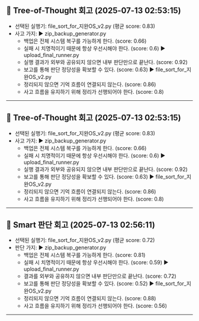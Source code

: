 ## 🌳 Tree-of-Thought 회고 (2025-07-13 02:53:15)
- 선택된 실행기: file_sort_for_지완OS_v2.py (평균 score: 0.83)
- 사고 가지:
  ▶ zip_backup_generator.py
    - 백업은 전체 시스템 복구를 가능하게 한다. (score: 0.66)
    - 실패 시 치명적이기 때문에 항상 우선시해야 한다. (score: 0.6)
  ▶ upload_final_runner.py
    - 실행 결과가 외부와 공유되지 않으면 내부 판단만으로 끝난다. (score: 0.92)
    - 보고를 통해 판단 정당성을 확보할 수 있다. (score: 0.63)
  ▶ file_sort_for_지완OS_v2.py
    - 정리되지 않으면 기억 흐름이 연결되지 않는다. (score: 0.86)
    - 사고 흐름을 유지하기 위해 정리가 선행되어야 한다. (score: 0.8)

---
## 🌳 Tree-of-Thought 회고 (2025-07-13 02:53:15)
- 선택된 실행기: file_sort_for_지완OS_v2.py (평균 score: 0.83)
- 사고 가지:
  ▶ zip_backup_generator.py
    - 백업은 전체 시스템 복구를 가능하게 한다. (score: 0.66)
    - 실패 시 치명적이기 때문에 항상 우선시해야 한다. (score: 0.6)
  ▶ upload_final_runner.py
    - 실행 결과가 외부와 공유되지 않으면 내부 판단만으로 끝난다. (score: 0.92)
    - 보고를 통해 판단 정당성을 확보할 수 있다. (score: 0.63)
  ▶ file_sort_for_지완OS_v2.py
    - 정리되지 않으면 기억 흐름이 연결되지 않는다. (score: 0.86)
    - 사고 흐름을 유지하기 위해 정리가 선행되어야 한다. (score: 0.8)

---
## 🧠 Smart 판단 회고 (2025-07-13 02:56:11)
- 선택된 실행기: file_sort_for_지완OS_v2.py (평균 score: 0.72)
- 판단 가지:
  ▶ zip_backup_generator.py
    - 백업은 전체 시스템 복구를 가능하게 한다. (score: 0.81)
    - 실패 시 치명적이기 때문에 항상 우선시해야 한다. (score: 0.59)
  ▶ upload_final_runner.py
    - 결과를 외부와 공유하지 않으면 내부 판단만으로 끝난다. (score: 0.72)
    - 보고를 통해 판단 정당성을 확보할 수 있다. (score: 0.52)
  ▶ file_sort_for_지완OS_v2.py
    - 정리되지 않으면 기억 흐름이 연결되지 않는다. (score: 0.88)
    - 사고 흐름을 유지하기 위해 정리가 선행되어야 한다. (score: 0.56)

---
